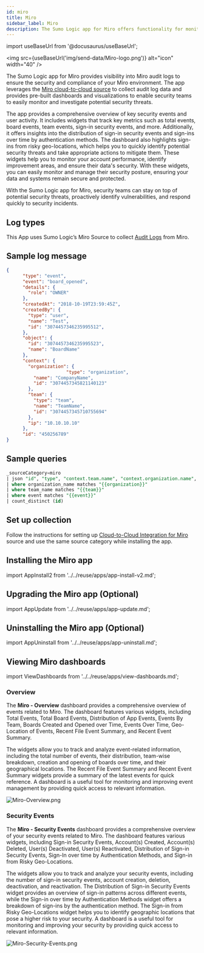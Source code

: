 ```yaml
---
id: miro
title: Miro
sidebar_label: Miro
description: The Sumo Logic app for Miro offers functionality for monitoring and investigating potential security threats.
---
```


import useBaseUrl from '@docusaurus/useBaseUrl';

<img src={useBaseUrl('img/send-data/Miro-logo.png')} alt="icon" width="40" />

The Sumo Logic app for Miro provides visibility into Miro audit logs to ensure the security and compliance of your Miro environment. The app leverages the [Miro cloud-to-cloud source](/docs/send-data/hosted-collectors/cloud-to-cloud-integration-framework/miro-source) to collect audit log data and provides pre-built dashboards and visualizations to enable security teams to easily monitor and investigate potential security threats.

The app provides a comprehensive overview of key security events and user activity. It includes widgets that track key metrics such as total events, board events, team events, sign-in security events, and more. Additionally, it offers insights into the distribution of sign-in security events and sign-ins over time by authentication methods. The dashboard also highlights sign-ins from risky geo-locations, which helps you to quickly identify potential security threats and take appropriate actions to mitigate them. These widgets help you to monitor your account performance, identify improvement areas, and ensure their data's security. With these widgets, you can easily monitor and manage their security posture, ensuring your data and systems remain secure and protected.

With the Sumo Logic app for Miro, security teams can stay on top of potential security threats, proactively identify vulnerabilities, and respond quickly to security incidents.

## Log types

This App uses Sumo Logic’s Miro Source to collect [Audit Logs](https://developers.miro.com/v1.0/reference/get-logs) from Miro.

## Sample log message

```json title="Audit Log"
{
      "type": "event",
      "event": "board_opened",
      "details": {
        "role": "OWNER"
      },
      "createdAt": "2018-10-19T23:59:45Z",
      "createdBy": {
        "type": "user",
        "name": "Test",
        "id": "3074457346235995512",
      },
      "object": {
        "id": "3074457346235995523",
        "name": "BoardName"
      },
      "context": {
        "organization": {
                      "type": "organization",
          "name": "CompanyName",
          "id": "3074457345821140123"
        },
        "team": {
          "type": "team",
          "name": "TeamName",
          "id": "3074457345710755694"
        },
        "ip": "10.10.10.10"
      },
      "id": "450256789"
}
```
## Sample queries

```sql title="Total Phishing Security Tests"
_sourceCategory=miro
| json "id", "type", "context.team.name", "context.organization.name", "context.ip", "createdAt", "event", "createdBy.name", "createdBy.email" as id, type, team_name, organization_name, ip, createdAt, event, user_name, user_email nodrop
| where organization_name matches "{{organization}}"
| where team_name matches "{{team}}"
| where event matches "{{event}}"
| count_distinct (id)
```

## Set up collection

Follow the instructions for setting up [Cloud-to-Cloud Integration for Miro](/docs/send-data/hosted-collectors/cloud-to-cloud-integration-framework/miro-source/) source and use the same source category while installing the app.

## Installing the Miro app

import AppInstall2 from '../../reuse/apps/app-install-v2.md';

<AppInstall2/>

## Upgrading the Miro app (Optional)

import AppUpdate from '../../reuse/apps/app-update.md';

<AppUpdate/>

## Uninstalling the Miro app (Optional)

import AppUninstall from '../../reuse/apps/app-uninstall.md';

<AppUninstall/>

## Viewing Miro dashboards​

import ViewDashboards from '../../reuse/apps/view-dashboards.md';

<ViewDashboards/>

### Overview

The **Miro - Overview** dashboard provides a comprehensive overview of events related to Miro. The dashboard features various widgets, including Total Events, Total Board Events, Distribution of App Events, Events By Team, Boards Created and Opened over Time, Events Over Time, Geo-Location of Events, Recent File Event Summary, and Recent Event Summary.

The widgets allow you to track and analyze event-related information, including the total number of events, their distribution, team-wise breakdown, creation and opening of boards over time, and their geographical locations. The Recent File Event Summary and Recent Event Summary widgets provide a summary of the latest events for quick reference. A dashboard is a useful tool for monitoring and improving event management by providing quick access to relevant information.

<img src='https://sumologic-app-data-v2.s3.amazonaws.com/dashboards/Miro/Miro-Overview.png' alt="Miro-Overview.png" />

### Security Events

The **Miro - Security Events** dashboard provides a comprehensive overview of your security events related to Miro. The dashboard features various widgets, including Sign-in Security Events, Account(s) Created, Account(s) Deleted, User(s) Deactivated, User(s) Reactivated, Distribution of Sign-in Security Events, Sign-In over time by Authentication Methods, and Sign-in from Risky Geo-Locations.

The widgets allow you to track and analyze your security events, including the number of sign-in security events, account creation, deletion, deactivation, and reactivation. The Distribution of Sign-in Security Events widget provides an overview of sign-in patterns across different events, while the Sign-in over time by Authentication Methods widget offers a breakdown of sign-ins by the authentication method. The Sign-in from Risky Geo-Locations widget helps you to identify geographic locations that pose a higher risk to your security. A dashboard is a useful tool for monitoring and improving your security by providing quick access to relevant information.

<img src='https://sumologic-app-data-v2.s3.amazonaws.com/dashboards/Miro/Miro-Security-Events.png' alt="Miro-Security-Events.png" />
